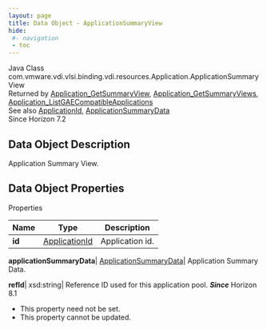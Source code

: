 ```yaml
---
layout: page
title: Data Object - ApplicationSummaryView
hide:
 #- navigation
 - toc
---
```






Java Class
    com.vmware.vdi.vlsi.binding.vdi.resources.Application.ApplicationSummaryView  
Returned by
     [Application_GetSummaryView](vdi.resources.Application.md#getSummaryView), [Application_GetSummaryViews](vdi.resources.Application.md#getSummaryViews), [Application_ListGAECompatibleApplications](vdi.resources.Application.md#listGAECompatibleApplications)  
See also
     [ApplicationId](vdi.entity.ApplicationId.md), [ApplicationSummaryData](vdi.resources.Application.ApplicationSummaryData.md)  
Since 
    Horizon 7.2

## Data Object Description 

Application Summary View. 

## Data Object Properties

Properties

Name |  Type |  Description   
---|---|---  
**id**| [ApplicationId](vdi.entity.ApplicationId.md)|  Application id.   
  
**applicationSummaryData**| [ApplicationSummaryData](vdi.resources.Application.ApplicationSummaryData.md)|  Application Summary Data.   
  
**refId**|  xsd:string|  Reference ID used for this application pool.  **_Since_** Horizon 8.1  


* This property need not be set.
* This property cannot be updated.

  
  
  
 
  
  

